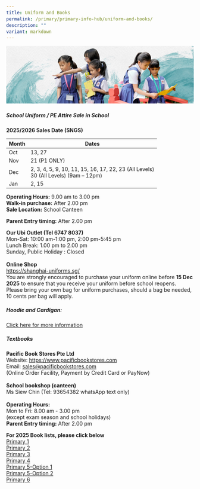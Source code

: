 ```yaml
---
title: Uniform and Books
permalink: /primary/primary-info-hub/uniform-and-books/
description: ""
variant: markdown
---
```

![](/images/01%20Banner%20Photos/info-hub.jpg)

##### **School Uniform / PE Attire Sale in School**

**2025/2026 Sales Date (SNGS)**



| Month | Dates |
| -------- | -------- |
| Oct      | 13, 27    |
| Nov     |  21 (P1 ONLY)    |
| Dec   |  2, 3, 4, 5, 9, 10, 11, 15, 16, 17, 22, 23 (All Levels) <br>30 (All Levels) (9am – 12pm) |
| Jan   | 2, 15    |


**Operating Hours:**   9.00 am to 3.00 pm<br>
**Walk-in purchase:** After 2.00 pm<br>
**Sale Location:**  School Canteen<br>

**Parent Entry timing:** After 2.00 pm<br>

**Our Ubi Outlet  (Tel 6747 8037)**<br>
Mon-Sat: 10:00 am-1:00 pm, 2:00 pm-5:45 pm<br>
Lunch Break: 1.00 pm to 2.00 pm<br>
Sunday, Public Holiday : Closed<br><br>
**Online Shop**<br>
<a href="https://shanghai-uniforms.sg/">https://shanghai-uniforms.sg/</a>
<br>You are strongly encouraged to purchase your uniform online before **15 Dec 2025** to ensure that you receive your uniform before school reopens.
<br>Please bring your own bag for uniform purchases, should a bag be needed, 10 cents per bag will apply.

##### **Hoodie and Cardigan:**

[Click here for more information](https://www.magdalene.com.sg/chijstnicholas)



##### **Textbooks**
**Pacific Book Stores Pte Ltd**<br>
Website:  https://www.pacificbookstores.com<br>Email: sales@pacificbookstores.com<br>
(Online Order Facility, Payment by Credit Card or PayNow)<br><br>
**School bookshop (canteen)**<br>
Ms Siew Chin  (Tel: 93654382  whatsApp text only)<br><br>
**Operating Hours:**<br>
Mon to Fri: 8.00 am - 3.00 pm<br>(except exam season and school holidays)<br>
**Parent Entry timing:** After 2.00 pm<br>

**For 2025 Book lists, please click below**<br>
[Primary 1](/files/Primary_1_2025.pdf)<br>[Primary 2](/files/Primary_2_2025.pdf)<br>[Primary 3](/files/Primary_3_2025.pdf)<br>[Primary 4](/files/Primary_4_2025.pdf)<br>[Primary 5-Option 1](/files/Primary_5_2025___Option_1.pdf)<br>[Primary 5-Option 2](/files/Primary_5_2025___Option_2.pdf)<br>[Primary 6](/files/Primary_6_2025.pdf)